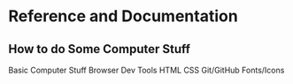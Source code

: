 # Reference and Documentation #
## How to do Some Computer Stuff ##

Basic Computer Stuff 
Browser Dev Tools
HTML
CSS
Git/GitHub
Fonts/Icons
